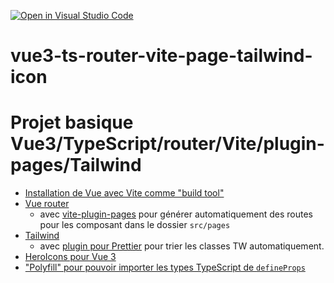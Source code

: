 [![Open in Visual Studio Code](https://classroom.github.com/assets/open-in-vscode-c66648af7eb3fe8bc4f294546bfd86ef473780cde1dea487d3c4ff354943c9ae.svg)](https://classroom.github.com/online_ide?assignment_repo_id=8818216&assignment_repo_type=AssignmentRepo)
# vue3-ts-router-vite-page-tailwind-icon

# Projet basique Vue3/TypeScript/router/Vite/plugin-pages/Tailwind

- [Installation de Vue avec Vite comme "build tool"](https://vuejs.org/guide/quick-start.html#with-build-tools)
- [Vue router](https://router.vuejs.org/guide/)
  - avec [vite-plugin-pages](https://github.com/hannoeru/vite-plugin-pages#overview) pour générer automatiquement des routes pour les composant dans le dossier `src/pages`
- [Tailwind](https://tailwindcss.com/docs/guides/vite)
  - avec [plugin pour Prettier](https://github.com/tailwindlabs/prettier-plugin-tailwindcss#readme) pour trier les classes TW automatiquement.
- [HeroIcons pour Vue 3](https://github.com/tailwindlabs/heroicons#vue)
- ["Polyfill" pour pouvoir importer les types TypeScript de `defineProps`](https://github.com/wheatjs/vite-plugin-vue-type-imports)
